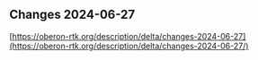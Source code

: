 ## Changes 2024-06-27

[https://oberon-rtk.org/description/delta/changes-2024-06-27](https://oberon-rtk.org/description/delta/changes-2024-06-27/)
